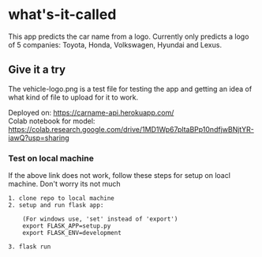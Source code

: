 # what's-it-called

This app predicts the car name from a logo. Currently only predicts a logo of 5 companies: Toyota, Honda, Volkswagen, Hyundai and Lexus.

## Give it a try

The vehicle-logo.png is a test file for testing the app and getting an idea of what kind of file to upload for it to work.

Deployed on: https://carname-api.herokuapp.com/  
Colab notebook for model: https://colab.research.google.com/drive/1MD1Wp67pltaBPp10ndfjwBNjtYR-iawQ?usp=sharing

### Test on local machine

If the above link does not work, follow these steps for setup on loacl machine. Don't worry its not much

```
1. clone repo to local machine
2. setup and run flask app:

	(For windows use, 'set' instead of 'export')
	export FLASK_APP=setup.py
  	export FLASK_ENV=development
  
3. flask run
```
